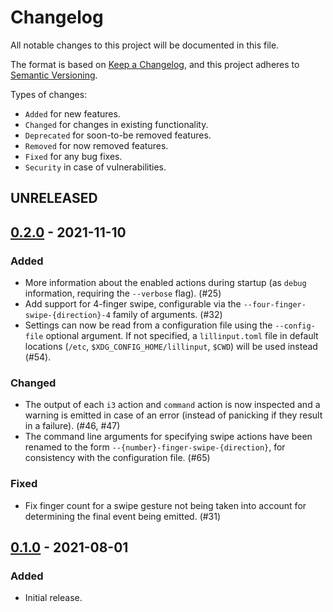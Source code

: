 # Changelog

All notable changes to this project will be documented in this file.

The format is based on [Keep a Changelog], and this project adheres to
[Semantic Versioning].

Types of changes:
* `Added` for new features.
* `Changed` for changes in existing functionality.
* `Deprecated` for soon-to-be removed features.
* `Removed` for now removed features.
* `Fixed` for any bug fixes.
* `Security` in case of vulnerabilities.

## UNRELEASED

## [0.2.0] - 2021-11-10

### Added

* More information about the enabled actions during startup (as `debug`
  information, requiring the `--verbose` flag). (\#25)
* Add support for 4-finger swipe, configurable via the
  `--four-finger-swipe-{direction}-4` family of arguments. (\#32)
* Settings can now be read from a configuration file using the `--config-file`
  optional argument. If not specified, a `lillinput.toml` file in default
  locations (`/etc`, `$XDG_CONFIG_HOME/lillinput`, `$CWD`) will be used
  instead  (\#54).

### Changed

* The output of each `i3` action and `command` action is now inspected and a
  warning is emitted in case of an error (instead of panicking if they result
  in a failure). (\#46, \#47)
* The command line arguments for specifying swipe actions have been renamed to
  the form `--{number}-finger-swipe-{direction}`, for consistency with the
  configuration file. (\#65)

### Fixed

* Fix finger count for a swipe gesture not being taken into account for
  determining the final event being emitted. (\#31)


## [0.1.0] - 2021-08-01

### Added

* Initial release.

[UNRELEASED]: https://github.com/diego-plan9/lillinput/compare/v0.2.0...HEAD
[0.2.0]: https://github.com/diego-plan9/lillinput/compare/v0.1.0...v0.2.0
[0.1.0]: https://github.com/diego-plan9/lillinput/releases/tag/v0.1.0

[Keep a Changelog]: https://keepachangelog.com/en/1.0.0/
[Semantic Versioning]: https://semver.org/spec/v2.0.0.html

